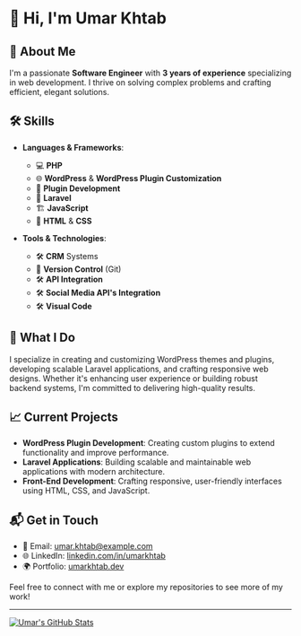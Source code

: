 # 👋 Hi, I'm Umar Khtab

## 🚀 About Me

I'm a passionate **Software Engineer** with **3 years of experience** specializing in web development. I thrive on solving complex problems and crafting efficient, elegant solutions.

## 🛠️ Skills

- **Languages & Frameworks**:
  - 💻 **PHP** 
  - 🌐 **WordPress** & **WordPress Plugin Customization** 
  - 🔨 **Plugin Development** 
  - 🧩 **Laravel** 
  - 🏗️ **JavaScript** 
  - 🎨 **HTML** & **CSS**
  
- **Tools & Technologies**:
  - 🛠️ **CRM** Systems
  - 🔧 **Version Control** (Git)
  - 🛠️ **API Integration**
  - 🛠️ **Social Media API's Integration**
  - 🛠️ **Visual Code**

## 🌟 What I Do

I specialize in creating and customizing WordPress themes and plugins, developing scalable Laravel applications, and crafting responsive web designs. Whether it's enhancing user experience or building robust backend systems, I'm committed to delivering high-quality results.

## 📈 Current Projects

- **WordPress Plugin Development**: Creating custom plugins to extend functionality and improve performance.
- **Laravel Applications**: Building scalable and maintainable web applications with modern architecture.
- **Front-End Development**: Crafting responsive, user-friendly interfaces using HTML, CSS, and JavaScript.

## 📬 Get in Touch

- 📧 Email: [umar.khtab@example.com](mailto:umarkhtab.te@gmail.com)
- 🌐 LinkedIn: [linkedin.com/in/umarkhtab](https://linkedin.com/in/umarkhtab)
- 🌍 Portfolio: [umarkhtab.dev](https://umarkhtab.dev)

Feel free to connect with me or explore my repositories to see more of my work!

---

[![Umar's GitHub Stats](https://github-readme-stats.vercel.app/api?username=umarkhtab&show_icons=true&hide_title=true&count_private=true&include_all_commits=true&hide=prs&bg_color=0d1117&text_color=c9d1d9&title_color=58a6ff&icon_color=58a6ff)](https://github.com/umarkhtab)

